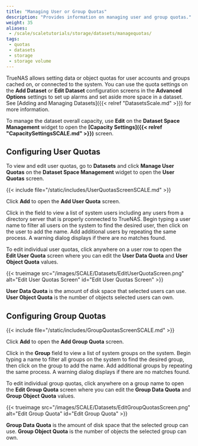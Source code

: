 ```yaml
---
title: "Managing User or Group Quotas"
description: "Provides information on managing user and group quotas."
weight: 35
aliases:
 - /scale/scaletutorials/storage/datasets/managequotas/
tags: 
 - quotas
 - datasets
 - storage
 - storage volume
---
```


TrueNAS allows setting data or object quotas for user accounts and groups cached on, or connected to the system.
You can use the quota settings on the **Add Dataset** or **Edit Dataset** configuration screens in the **Advanced Options** settings to set up alarms and set aside more space in a dataset.
See [Adding and Managing Datasets]({{< relref "DatasetsScale.md" >}}) for more information.

To manage the dataset overall capacity, use **Edit** on the **Dataset Space Management** widget to open the **[Capacity Settings]({{< relref "CapacitySettingsSCALE.md" >}})** screen.

## Configuring User Quotas

To view and edit user quotas, go to **Datasets** and click **Manage User Quotas** on the **Dataset Space Management** widget to open the **User Quotas** screen.

{{< include file="/static/includes/UserQuotasScreenSCALE.md" >}}

Click **Add** to open the **Add User Quota** screen.

Click in the field to view a list of system users including any users from a directory server that is properly connected to TrueNAS.
Begin typing a user name to filter all users on the system to find the desired user, then click on the user to add the name.
Add additional users by repeating the same process. A warning dialog displays if there are no matches found.

To edit individual user quotas, click anywhere on a user row to open the **Edit User Quota** screen where you can edit the **User Data Quota** and **User Object Quota** values.

{{< trueimage src="/images/SCALE/Datasets/EditUserQuotaScreen.png" alt="Edit User Quotas Screen" id="Edit User Quotas Screen" >}}

**User Data Quota** is the amount of disk space that selected users can use. **User Object Quota** is the number of objects selected users can own.

## Configuring Group Quotas

{{< include file="/static/includes/GroupQuotasScreenSCALE.md" >}}

Click **Add** to open the **Add Group Quota** screen.

Click in the **Group** field to view a list of system groups on the system.
Begin typing a name to filter all groups on the system to find the desired group, then click on the group to add the name.
Add additional groups by repeating the same process. A warning dialog displays if there are no matches found.

To edit individual group quotas, click anywhere on a group name to open the **Edit Group Quota** screen where you can edit the **Group Data Quota** and **Group Object Quota** values.

{{< trueimage src="/images/SCALE/Datasets/EditGroupQuotasScreen.png" alt="Edit Group Quota" id="Edit Group Quota" >}}

**Group Data Quota** is the amount of disk space that the selected group can use. **Group Object Quota** is the number of objects the selected group can own.
